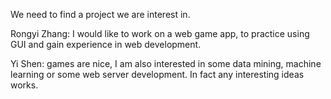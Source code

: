 We need to find a project we are interest in.

Rongyi Zhang: I would like to work on a web game app, to practice using GUI and gain experience in web development.

Yi Shen: games are nice, I am also interested in some data mining, machine learning or some web server development. In fact any interesting ideas works. 